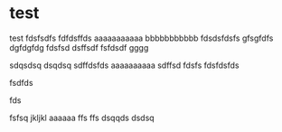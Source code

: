 test
====

test
fdsfsdfs
fdfdsffds
aaaaaaaaaaa
bbbbbbbbbbb
fdsdsfdsfs
gfsgfdfs
dgfdgfdg
fdsfsd
dsffsdf
fsfdsdf
gggg

sdqsdsq
dsqdsq
sdffdsfds
aaaaaaaaaa
sdffsd
fdsfs
fdsfdsfds

fsdfds

fds

fsfsq
jkljkl
aaaaaa
ffs
ffs
dsqqds
dsdsq
